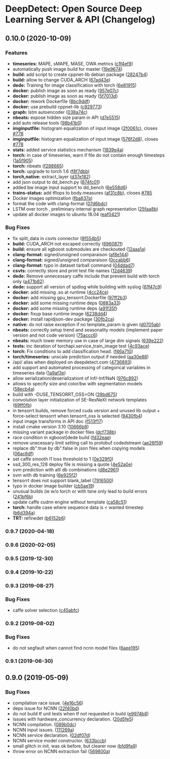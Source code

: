 # DeepDetect: Open Source Deep Learning Server & API (Changelog)

## 0.10.0 (2020-10-09)


### Features

* **timeseries:** MAPE, sMAPE, MASE, OWA metrics ([c1f4ef9](https://github.com/jolibrain/deepdetect/commit/c1f4ef9fa240556d4ab624bae23443a1d19f539b))
* automatically push image build for master ([19e9674](https://github.com/jolibrain/deepdetect/commit/19e9674897c1933e0dad358b9da17ce9ce5990d2))
* **build:** add script to create cppnet-lib debian package ([28247b4](https://github.com/jolibrain/deepdetect/commit/28247b435e7290fb3297a5ce90731f33f0f6fc71))
* **build:** allow to change CUDA_ARCH ([67ad43e](https://github.com/jolibrain/deepdetect/commit/67ad43e0079fa3e3beee73158a737f8b14b3f1ce))
* **dede:** Training for image classification with torch ([6e81915](https://github.com/jolibrain/deepdetect/commit/6e81915128c0c6b9d9a20184a119fd861b5e696e))
* **docker:** publish image as soon as ready ([957e07c](https://github.com/jolibrain/deepdetect/commit/957e07c9fe02ca6f92a4af72d9fc6be236af0a8d))
* **docker:** publish image as soon as ready ([5f7013d](https://github.com/jolibrain/deepdetect/commit/5f7013d17a2ab6ebd452f2642ef1bd252de93154))
* **docker:** rework Dockerfile ([8bc9ddf](https://github.com/jolibrain/deepdetect/commit/8bc9ddf6d9f5dbc9035f0a8198f8d2fb353f7aa0))
* **docker:** use prebuild cppnet-lib ([c929773](https://github.com/jolibrain/deepdetect/commit/c92977350cabbc1a180e11104ad141105d2231a1))
* **graph:** lstm autoencoder ([038a74c](https://github.com/jolibrain/deepdetect/commit/038a74c4f79c38e689108a113a944edc54d4e763))
* **nbeats:** expose hidden size param in API ([d7e5515](https://github.com/jolibrain/deepdetect/commit/d7e5515aaa428d1767fcc720483d9c5034f17022))
* add auto release tools ([98b41b0](https://github.com/jolibrain/deepdetect/commit/98b41b037f1bb8aaea4b1bba8910ee273b7ab08b))
* **imginputfile:** histogram equalization of input image ([2f0061c](https://github.com/jolibrain/deepdetect/commit/2f0061caf939e9cd4efeeac0cdfa5df7269970dd)), closes [#778](https://github.com/jolibrain/deepdetect/issues/778)
* **imginputfile:** histogram equalization of input image ([576f2d8](https://github.com/jolibrain/deepdetect/commit/576f2d8a966035425f58509a1888412c3c6acdd2)), closes [#778](https://github.com/jolibrain/deepdetect/issues/778)
* **stats:** added service statistics mechanism ([1839e4a](https://github.com/jolibrain/deepdetect/commit/1839e4a3451a9d6cab6025c0a5face956817cc70))
* **torch:** in case of timeseries, warn if file do not contain enough timesteps ([1a5f905](https://github.com/jolibrain/deepdetect/commit/1a5f9059a6551182384101af039a8be04237edd4))
* **torch:** nbeats ([f288665](https://github.com/jolibrain/deepdetect/commit/f2886654240ed3921cb9ea571b4812323a1cb8c8))
* **torch:** upgrade to torch 1.6 ([f8f7dbb](https://github.com/jolibrain/deepdetect/commit/f8f7dbbd9854e5f0459e340badf3e1d1994c211f))
* **torch,native:** extract_layer ([d37e182](https://github.com/jolibrain/deepdetect/commit/d37e182040fddda7eb0a7a9a6190ea4f79b8aa3d))
* add json output to dd_bench.py ([874fc01](https://github.com/jolibrain/deepdetect/commit/874fc0142eae604013cbff48d341cef402b55fdd))
* added bw image input support to dd_bench ([6e558d6](https://github.com/jolibrain/deepdetect/commit/6e558d61e5da4dbd1ac92f9029a20b669c84354c))
* **trains-status:** add tflops to body.measures ([af31c8b](https://github.com/jolibrain/deepdetect/commit/af31c8bda0285eb778ccbf378be38e82f6f68895)), closes [#785](https://github.com/jolibrain/deepdetect/issues/785)
* Docker images optimization ([fba637a](https://github.com/jolibrain/deepdetect/commit/fba637a7c70ddb8e73c2bdd2850e6daea36259f0))
* format the code with clang-format ([07d6bdc](https://github.com/jolibrain/deepdetect/commit/07d6bdc0227ed2f799942e6c7eb80690c8a2a16f))
* LSTM over torch , preliminary internal graph representation ([25faa8b](https://github.com/jolibrain/deepdetect/commit/25faa8bcf3d0eff6aec27642e53d67580866850a))
* update all docker images to ubuntu 18.04 ([eaf0421](https://github.com/jolibrain/deepdetect/commit/eaf04210642fa22696d1b1fa0af1e7b9e9d25c2f))


### Bug Fixes

* fix split_data in csvts connector ([8f554b5](https://github.com/jolibrain/deepdetect/commit/8f554b510e4cb7ee4df1e56c54d0bf6358e74ab4))
* **build:** CUDA_ARCH not escaped correctly ([696087f](https://github.com/jolibrain/deepdetect/commit/696087f4cafe4be555ee1b37a1587f37e67d4383))
* **build:** ensure all xgboost submodules are checkouted ([12aaa1a](https://github.com/jolibrain/deepdetect/commit/12aaa1af8ca80b82948d5b12f71582adfda1c0d1))
* **clang-format:** signed/unsigned comparaison ([af8e144](https://github.com/jolibrain/deepdetect/commit/af8e144f5ae0f8667775d837096bd3fa27ed766c))
* **clang-format:** signed/unsigned comparaison ([0ccabb6](https://github.com/jolibrain/deepdetect/commit/0ccabb62ca97008816760714e057f600befc5c1c))
* **clang-format:** typo in dataset tarball command ([04ddad7](https://github.com/jolibrain/deepdetect/commit/04ddad7820612f8ae82cc8daff4a3c14ea01a79d))
* **csvts:** correctly store and print test file names ([12d4639](https://github.com/jolibrain/deepdetect/commit/12d4639a06b26b4fc5edd36a6ed86d04633f8bed))
* **dede:** Remove unnecessary caffe include that prevent build with torch only ([a471b82](https://github.com/jolibrain/deepdetect/commit/a471b82c79b732a2c0dea6dfd675b2d0419e343c))
* **dede:** support all version of spdlog while building with syslog ([81f47c9](https://github.com/jolibrain/deepdetect/commit/81f47c9101be8ba5e24ac2206d623db1c9f605c8))
* **docker:** add missing .so at runtime ([4cc24ce](https://github.com/jolibrain/deepdetect/commit/4cc24ceb5f2c1a8c214a6795fc7fe46f7e4ea0d6))
* **docker:** add missing gpu_tensorrt.Dockerfile ([97ff2b3](https://github.com/jolibrain/deepdetect/commit/97ff2b3ec4fc447810eacabcb9ebde0091ff10cc))
* **docker:** add some missing runtime deps ([0883a33](https://github.com/jolibrain/deepdetect/commit/0883a33f95f75bff473197e4a0fd24bffc9a0e58))
* **docker:** add some missing runtime deps ([a91f35f](https://github.com/jolibrain/deepdetect/commit/a91f35f3e4669be16b0c602cb4169d272321c97f))
* **docker:** fixup base runtime image ([6238dd4](https://github.com/jolibrain/deepdetect/commit/6238dd4698c9ea674852bf895384ec7ed75f0c8b))
* **docker:** install rapidjson-dev package ([30fb2ca](https://github.com/jolibrain/deepdetect/commit/30fb2caf7971343213335e98100d3e2e8df697f9))
* **native:** do not raise exception if no template_param is given ([d0705ab](https://github.com/jolibrain/deepdetect/commit/d0705abf53d5982a8f660f9a3c6e74687630b2d7))
* **nbeats:** correctly setup trend and seasonality models (implement paper version and not code version) ([75accc6](https://github.com/jolibrain/deepdetect/commit/75accc61516890ebc4ef8f15d9e44bbc0c4b3376))
* **nbeats:** much lower memory use in case of large dim signals ([639e222](https://github.com/jolibrain/deepdetect/commit/639e22285e7a0ce907ff3e2368d0840b5763dbf8))
* **tests:** inc iteration of torchapi.service_train_image test ([4c93ace](https://github.com/jolibrain/deepdetect/commit/4c93ace24e8c3c5161bacdb2b6dad40ff87aa445))
* **torch:** Fix conditions to add classification head. ([f46a710](https://github.com/jolibrain/deepdetect/commit/f46a710d9b1c1f28774c1985bc4450386587ca95))
* **torch/timeseries:** unscale prediction output if needed ([aa30e88](https://github.com/jolibrain/deepdetect/commit/aa30e88a22d526d25361c40919e6ec4c5de90f6a))
* /api/ alias when deployed on deepdetect.com ([4736893](https://github.com/jolibrain/deepdetect/commit/4736893614b0678af04254ffe2923c3a51b03350))
* add support and automated processing of categorical variables in timeseries data ([1a9af3e](https://github.com/jolibrain/deepdetect/commit/1a9af3e32a8627d03b305676177ef46ed527aaa5))
* allow serialization/deserializationt of Inf/-Inf/NaN ([976c892](https://github.com/jolibrain/deepdetect/commit/976c892d3326b80c69e708ae20763df59c6d41ca))
* allows to specify size and color/bw with segmentation models ([58ecb4a](https://github.com/jolibrain/deepdetect/commit/58ecb4a2b772ed48ca690095d957c0e10fb61550))
* build with -DUSE_TENSORRT_OSS=ON ([39bd675](https://github.com/jolibrain/deepdetect/commit/39bd67524aa3d455c348656605cc50f0b1b5b719))
* convolution layer initialization of SE-ResNeXt network templates ([69ff0fb](https://github.com/jolibrain/deepdetect/commit/69ff0fb2b0e3755b0dfc26796e2a10a16b787b8f))
* in tensorrt builds, remove forced cuda version and unused lib output + force-select tensorrt when tensorrt_oss is selected ([9430fb4](https://github.com/jolibrain/deepdetect/commit/9430fb40b6924d57d43b602f35686f688c6afe3e))
* input image transforms in API doc ([f513f17](https://github.com/jolibrain/deepdetect/commit/f513f1750173ae76971185d5e04410091fba41e0))
* install cmake version 3.10 ([10666b8](https://github.com/jolibrain/deepdetect/commit/10666b81d734678916360b73e8fcf38d5321cdea))
* missing variant package in docker files ([dcf738b](https://github.com/jolibrain/deepdetect/commit/dcf738bdad357ef4762cfe12f60fcfc844a516ac))
* race condition in xgboost|dede build ([fd32eae](https://github.com/jolibrain/deepdetect/commit/fd32eae643884f92c47ee27ab5ece42980ae2221))
* remove unecessary limit setting call to protobuf codedstream ([ae26f59](https://github.com/jolibrain/deepdetect/commit/ae26f59651b8e725b67f9f301664683c94af5b95))
* replace db":true by db":false in json files when copying models ([06ac6df](https://github.com/jolibrain/deepdetect/commit/06ac6dfb38a943de351e64bf6d26041df07147ab))
* set caffe smooth l1 loss threshold to 1 ([0e329f0](https://github.com/jolibrain/deepdetect/commit/0e329f08803f12c7df03bf555594ddd0b84b467f))
* ssd_300_res_128 deploy file is missing a quote ([4e52a0e](https://github.com/jolibrain/deepdetect/commit/4e52a0e66f74050811f882508c7eacae11fdc3d5))
* svm prediction with alll db combinations ([d8e2961](https://github.com/jolibrain/deepdetect/commit/d8e2961bf970243052421bd1d7000bcf08e72bed))
* svm with db training ([6e925f2](https://github.com/jolibrain/deepdetect/commit/6e925f2bb0a19633b408dca1d457a246acdd4c52))
* tensorrt does not support blank_label ([7916500](https://github.com/jolibrain/deepdetect/commit/7916500876d8acab85c3f49010cfc49faa8a9186))
* typo in docker image builder ([cb5ae19](https://github.com/jolibrain/deepdetect/commit/cb5ae19b3674936281a5f6ce1959a665f09c04cd))
* unusual builds (ie w/o torch or with tsne only lead to build errors ([241bf6b](https://github.com/jolibrain/deepdetect/commit/241bf6b2cd5cf4db0ccb144152557c3c1fed2776))
* update caffe cudnn engine without template ([ca58c51](https://github.com/jolibrain/deepdetect/commit/ca58c51618b759a254c0d479e5d0e458197676a0))
* **torch:** handle case where sequence data is < wanted timestep ([b6d394a](https://github.com/jolibrain/deepdetect/commit/b6d394ac229993e21f557d58a70116823fe75a6b))
* **TRT:** refinedet ([b6152b6](https://github.com/jolibrain/deepdetect/commit/b6152b6bdc0d7f6b77a253b1c0f9a96d0fcedd7f))

### 0.9.7 (2020-04-18)

### 0.9.6 (2020-02-05)

### 0.9.5 (2019-12-30)

### 0.9.4 (2019-10-22)

### 0.9.3 (2019-08-27)


### Bug Fixes

* caffe solver selection ([c45abfc](https://github.com/jolibrain/deepdetect/commit/c45abfc8c769b10123113d96ac497950f6d4f5da))

### 0.9.2 (2019-08-02)


### Bug Fixes

* do not segfault when cannot find ncnn model files ([6aee195](https://github.com/jolibrain/deepdetect/commit/6aee195c9db4fe723e79b9505bee37a4ae4f39d7))

### 0.9.1 (2019-06-30)

## 0.9.0 (2019-05-09)


### Bug Fixes

* compilation race issue. ([4e16c56](https://github.com/jolibrain/deepdetect/commit/4e16c565a3ce5584260aad119e4ccf3f96c61528))
* deps issue for NCNN ([22f40bd](https://github.com/jolibrain/deepdetect/commit/22f40bdd18d861563ce47429718b9cb5dae36fd6))
* do not build tf unit tests when tf not requested in build ([e9974b8](https://github.com/jolibrain/deepdetect/commit/e9974b8df9ed0cb1bf8e62106289bdf263c9bf49))
* issues with hardware_concurrency declaration. ([20d5fe5](https://github.com/jolibrain/deepdetect/commit/20d5fe5b92cab363124fc6f14293d3e57e39e9a9))
* NCNN compilation. ([089b0dc](https://github.com/jolibrain/deepdetect/commit/089b0dceb6fc14787b28c7b9e99033638eb4c057))
* NCNN input issues. ([111269a](https://github.com/jolibrain/deepdetect/commit/111269ae76c9de6ed7a2bc3fdcd391018c369454))
* NCNN service declaration. ([02df07d](https://github.com/jolibrain/deepdetect/commit/02df07d255aadbe500f2644fbc45b365a6929366))
* NCNN service model constructor. ([633bccb](https://github.com/jolibrain/deepdetect/commit/633bccbd50ad19c1bd7fbc88dca31caa09d2ebda))
* small glitch in init, was ok before, but clearer now ([bfd9fa9](https://github.com/jolibrain/deepdetect/commit/bfd9fa92955627bfbb2a43ac1626e6968beff6c3))
* throw error on NCNN extraction fail ([569800a](https://github.com/jolibrain/deepdetect/commit/569800ae9e433911fe7d82928114a2ccd4737ac5))
